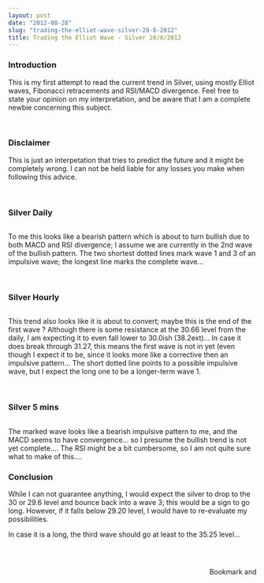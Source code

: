 ```yaml
---
layout: post
date: "2012-08-28"
slug: "trading-the-elliot-wave-silver-28-8-2012"
title: Trading the Elliot Wave - Silver 28/8/2012
---
```


<h3>Introduction</h3>
<p>This is my first attempt to read the current trend in Silver, using mostly Elliot waves, Fibonacci retracements and RSI/MACD divergence. Feel free to state your opinion on my interpretation, and be aware that I am a complete newbie concerning this subject.</p>
<p></p>
<p>&nbsp;</p>
<h3>Disclaimer</h3>
<p>This is just an interpetation that tries to predict the future and it might be completely wrong. I can not be held liable for any losses you make when following this advice.</p>
<p>&nbsp;</p>
<h3>Silver Daily</h3>
<p><img src="/images/archive/corebvba/2012%2f8%2fSilver(Daily)20120828111738.png" alt="" /></p>
<p>To me this looks like a bearish pattern which is about to turn bullish due to both MACD and RSI divergence; I assume we are currently in the 2nd wave of the bullish pattern. The two shortest dotted lines mark wave 1 and 3 of an impulsive wave; the longest line marks the complete wave...&nbsp;</p>
<p>&nbsp;</p>
<h3>Silver Hourly</h3>
<p><img src="/images/archive/corebvba/2012%2f8%2fSilver(Hourly)20120828105956.png" alt="" /></p>
<p>This trend also looks like it is about to convert; maybe this is the end of the first wave ? Although there is some resistance at the 30.66 level from the daily, I am expecting it to even fall lower to 30.0ish (38.2ext)... In case it does break through 31.27, this means the first wave is not in yet (even though I expect it to be, since it looks more like a corrective then an impulsive pattern... The short dotted line points to a possible impulsive wave, but I expect the long one to be a longer-term wave 1.</p>
<p>&nbsp;</p>
<h3>Silver 5 mins</h3>
<p><img src="/images/archive/corebvba/2012%2f8%2fSilver(5+Minutes)20120828110318.png" alt="" /></p>
<p>The marked wave looks like a bearish impulsive pattern to me, and the MACD seems to have convergence... so I presume the bullish trend is not yet complete.... The RSI might be a bit cumbersome, so I am not quite sure what to make of this....</p>
<h3>Conclusion</h3>
<p>While I can not guarantee anything, I would expect the silver to drop to the 30 or 29.6 level and bounce back into a wave 3; this would be a sign to go long. However, if it falls below 29.20 level, I would have to re-evaluate my possibilities.</p>
<p>In case it is a long, the third wave should go at least to the 35.25 level...</p>
<h3><br /></h3><div style="text-align:right"><a class="addthis_button" href="https://www.addthis.com/bookmark.php?v=250&amp;pub=xa-4aec37702e3161d4"><img src="https://s7.addthis.com/static/btn/v2/lg-share-en.gif" width="125" height="16" alt="Bookmark and Share" style="border:0"/></a><script type="text/javascript" src="https://s7.addthis.com/js/250/addthis_widget.js#pub=xa-4aec37702e3161d4"></script></div>
